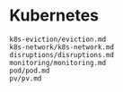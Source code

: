 # Kubernetes

```{toctree}
k8s-eviction/eviction.md
k8s-network/k8s-network.md
disruptions/disruptions.md
monitoring/monitoring.md
pod/pod.md
pv/pv.md
```